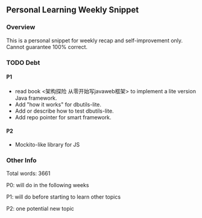 ## Personal Learning Weekly Snippet

### Overview
This is a personal snippet for weekly recap and self-improvement only. Cannot guarantee 100% correct.

### TODO Debt
#### P1
- read book <架构探险 从零开始写javaweb框架> to implement a lite version Java framework.
- Add "how it works" for dbutils-lite.
- Add or describe how to test dbutils-lite.
- Add repo pointer for smart framework.
#### P2
- Mockito-like library for JS
### Other Info
Total words: 3661

P0: will do in the following weeks

P1: will do before starting to learn other topics

P2: one potential new topic
